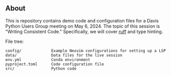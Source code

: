 About
-----

This is repository contains demo code and configuration files for a Davis
Python Users Group meeting on May 6, 2024. The topic of this session is
"Writing Consistent Code." Specifically, we will cover [ruff][ruff] and type
hinting.

[ruff]: https://github.com/astral-sh/ruff

File tree:

```
config/             Example Neovim configurations for setting up a LSP
data/               Data files for the live session
env.yml             Conda environment
pyproject.toml      Code configuration file
src/                Python code
```
